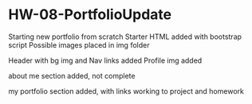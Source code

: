 # HW-08-PortfolioUpdate

Starting new portfolio from scratch
Starter HTML added with bootstrap script
Possible images placed in img folder

Header with bg img and Nav links added
Profile img added

about me section added, not complete

my portfolio section added, with links working to project and homework